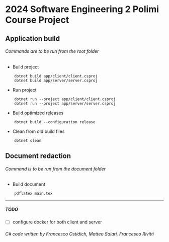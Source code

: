 # 2024 Software Engineering 2 Polimi Course Project

## Application build

###### Commands are to be run from the root folder

- Build project
```
    dotnet build app/client/client.csproj
    dotnet build app/server/server.csproj
```
- Run project
```
    dotnet run --project app/client/client.csproj
    dotnet run --project app/server/server.csproj
```
- Build optimized releases
```
    dotnet build --configuration release
```
- Clean from old build files
```
    dotnet clean
```

## Document redaction

###### Command is to be run from the document folder

- Build document
```
    pdflatex main.tex
```

- - -

##### TODO
- [ ] configure docker for both client and server

###### C# code written by Francesco Ostidich, Matteo Salari, Francesco Rivitti
